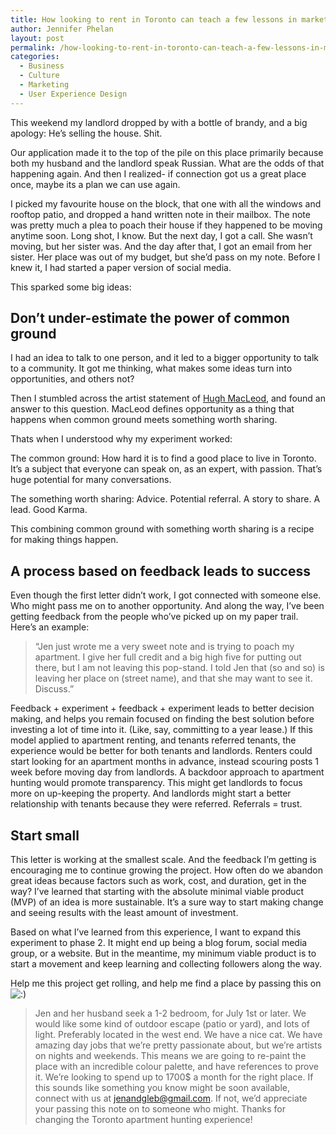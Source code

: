 ```yaml
---
title: How looking to rent in Toronto can teach a few lessons in marketing
author: Jennifer Phelan
layout: post
permalink: /how-looking-to-rent-in-toronto-can-teach-a-few-lessons-in-marketing/
categories:
  - Business
  - Culture
  - Marketing
  - User Experience Design
---
```

This weekend my landlord dropped by with a bottle of brandy, and a big apology: He&#8217;s selling the house. Shit.

Our application made it to the top of the pile on this place primarily because both my husband and the landlord speak Russian. What are the odds of that happening again. And then I realized- if connection got us a great place once, maybe its a plan we can use again.

I picked my favourite house on the block, that one with all the windows and rooftop patio, and dropped a hand written note in their mailbox. The note was pretty much a plea to poach their house if they happened to be moving anytime soon. Long shot, I know. But the next day, I got a call. She wasn&#8217;t moving, but her sister was. And the day after that, I got an email from her sister. Her place was out of my budget, but she&#8217;d pass on my note. Before I knew it, I had started a paper version of social media.

This sparked some big ideas:

## 

## Don&#8217;t under-estimate the power of common ground

I had an idea to talk to one person, and it led to a bigger opportunity to talk to a community. It got me thinking, what makes some ideas turn into opportunities, and others not?

Then I stumbled across the artist statement of [Hugh MacLeod][1], and found an answer to this question. MacLeod defines opportunity as a thing that happens when common ground meets something worth sharing.

Thats when I understood why my experiment worked:

The common ground: How hard it is to find a good place to live in Toronto. It&#8217;s a subject that everyone can speak on, as an expert, with passion. That&#8217;s huge potential for many conversations.

The something worth sharing: Advice. Potential referral. A story to share. A lead. Good Karma.

This combining common ground with something worth sharing is a recipe for making things happen.

## 

## A process based on feedback leads to success

Even though the first letter didn&#8217;t work, I got connected with someone else. Who might pass me on to another opportunity. And along the way, I&#8217;ve been getting feedback from the people who&#8217;ve picked up on my paper trail. Here&#8217;s an example:

> &#8220;Jen just wrote me a very sweet note and is trying to poach my apartment. I give her full credit and a big high five for putting out there, but I am not leaving this pop-stand. I told Jen that (so and so) is leaving her place on (street name), and that she may want to see it. Discuss.&#8221;

Feedback + experiment + feedback + experiment leads to better decision making, and helps you remain focused on finding the best solution before investing a lot of time into it. (Like, say, committing to a year lease.) If this model applied to apartment renting, and tenants referred tenants, the experience would be better for both tenants and landlords. Renters could start looking for an apartment months in advance, instead scouring posts 1 week before moving day from landlords. A backdoor approach to apartment hunting would promote transparency. This might get landlords to focus more on up-keeping the property. And landlords might start a better relationship with tenants because they were referred. Referrals = trust.

## 

## Start small

This letter is working at the smallest scale. And the feedback I&#8217;m getting is encouraging me to continue growing the project. How often do we abandon great ideas because factors such as work, cost, and duration, get in the way? I&#8217;ve learned that starting with the absolute minimal viable product (MVP) of an idea is more sustainable. It&#8217;s a sure way to start making change and seeing results with the least amount of investment.

Based on what I&#8217;ve learned from this experience, I want to expand this experiment to phase 2. It might end up being a blog forum, social media group, or a website. But in the meantime, my minimum viable product is to start a movement and keep learning and collecting followers along the way.

Help me this project get rolling, and help me find a place by passing this on <img src="http://hypelabs.ca/hypenotic/wordpress/wp-includes/images/smilies/icon_smile.gif" alt=":)" class="wp-smiley" /> 

> Jen and her husband seek a 1-2 bedroom, for July 1st or later. We would like some kind of outdoor escape (patio or yard), and lots of light. Preferably located in the west end. We have a nice cat. We have amazing day jobs that we&#8217;re pretty passionate about, but we&#8217;re artists on nights and weekends. This means we are going to re-paint the place with an incredible colour palette, and have references to prove it. We&#8217;re looking to spend up to 1700$ a month for the right place. If this sounds like something you know might be soon available, connect with us at jenandgleb@gmail.com. If not, we&#8217;d appreciate your passing this note on to someone who might. Thanks for changing the Toronto apartment hunting experience!

 [1]: http://gapingvoid.com/so/#sthash.afYaUw51.dpuf